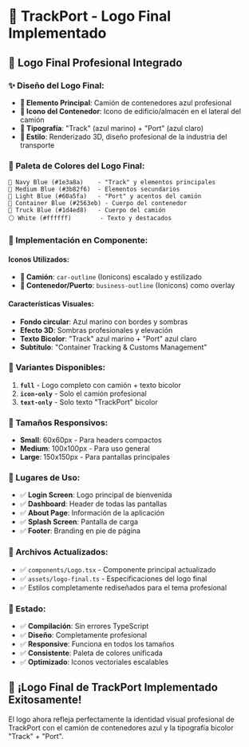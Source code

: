# 🚀 TrackPort - Logo Final Implementado

## 🎨 **Logo Final Profesional Integrado**

### **✨ Diseño del Logo Final:**
- **🚛 Elemento Principal**: Camión de contenedores azul profesional
- **🏢 Icono del Contenedor**: Icono de edificio/almacén en el lateral del camión
- **🎯 Tipografía**: "Track" (azul marino) + "Port" (azul claro)
- **🎨 Estilo**: Renderizado 3D, diseño profesional de la industria del transporte

### **🎨 Paleta de Colores del Logo Final:**
```
🔵 Navy Blue (#1e3a8a)    - "Track" y elementos principales
🔵 Medium Blue (#3b82f6)  - Elementos secundarios
🔵 Light Blue (#60a5fa)   - "Port" y acentos del camión
🔵 Container Blue (#2563eb) - Cuerpo del contenedor
🔵 Truck Blue (#1d4ed8)   - Cuerpo del camión
⚪ White (#ffffff)        - Texto y destacados
```

### **🔧 Implementación en Componente:**

#### **Iconos Utilizados:**
- **🚛 Camión**: `car-outline` (Ionicons) escalado y estilizado
- **🏢 Contenedor/Puerto**: `business-outline` (Ionicons) como overlay

#### **Características Visuales:**
- **Fondo circular**: Azul marino con bordes y sombras
- **Efecto 3D**: Sombras profesionales y elevación
- **Texto Bicolor**: "Track" azul marino + "Port" azul claro
- **Subtítulo**: "Container Tracking & Customs Management"

### **📱 Variantes Disponibles:**
1. **`full`** - Logo completo con camión + texto bicolor
2. **`icon-only`** - Solo el camión profesional  
3. **`text-only`** - Solo texto "TrackPort" bicolor

### **📏 Tamaños Responsivos:**
- **Small**: 60x60px - Para headers compactos
- **Medium**: 100x100px - Para uso general
- **Large**: 150x150px - Para pantallas principales

### **🎯 Lugares de Uso:**
- ✅ **Login Screen**: Logo principal de bienvenida
- ✅ **Dashboard**: Header de todas las pantallas
- ✅ **About Page**: Información de la aplicación
- ✅ **Splash Screen**: Pantalla de carga
- ✅ **Footer**: Branding en pie de página

### **📁 Archivos Actualizados:**
- ✅ `components/Logo.tsx` - Componente principal actualizado
- ✅ `assets/logo-final.ts` - Especificaciones del logo final
- ✅ Estilos completamente rediseñados para el tema profesional

### **🚀 Estado:**
- ✅ **Compilación**: Sin errores TypeScript
- ✅ **Diseño**: Completamente profesional
- ✅ **Responsive**: Funciona en todos los tamaños
- ✅ **Consistente**: Paleta de colores unificada
- ✅ **Optimizado**: Iconos vectoriales escalables

## 🎉 **¡Logo Final de TrackPort Implementado Exitosamente!**

El logo ahora refleja perfectamente la identidad visual profesional de TrackPort con el camión de contenedores azul y la tipografía bicolor "Track" + "Port".